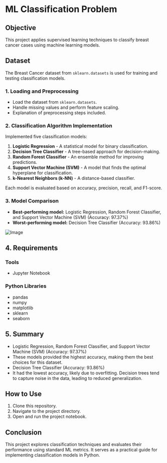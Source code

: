 # ML Classification Problem

## Objective
This project applies supervised learning techniques to classify breast cancer cases using machine learning models.

## Dataset
The Breast Cancer dataset from `sklearn.datasets` is used for training and testing classification models.

### 1. Loading and Preprocessing
- Load the dataset from `sklearn.datasets`.
- Handle missing values and perform feature scaling.
- Explanation of preprocessing steps included.

### 2. Classification Algorithm Implementation
Implemented five classification models:
1. **Logistic Regression** - A statistical model for binary classification.
2. **Decision Tree Classifier** - A tree-based approach for decision-making.
3. **Random Forest Classifier** - An ensemble method for improving predictions.
4. **Support Vector Machine (SVM)** - A model that finds the optimal hyperplane for classification.
5. **k-Nearest Neighbors (k-NN)** - A distance-based classifier.

Each model is evaluated based on accuracy, precision, recall, and F1-score.

### 3. Model Comparison
- **Best-performing model:**  Logistic Regression, Random Forest Classifier, and Support Vector Machine (SVM) (Accuracy: 97.37%)
- **Worst-performing model:** Decision Tree Classifier (Accuracy: 93.86%)

![Image](https://github.com/user-attachments/assets/72139767-fd81-49ef-92cb-95530b3d216a)


## 4. Requirements

### Tools
- Jupyter Notebook 

### Python Libraries
- pandas
- numpy
- matplotlib
- sklearn
- seaborn

## 5. Summary
* Logistic Regression, Random Forest Classifier, and Support Vector Machine (SVM) (Accuracy: 97.37%)
* These models provided the highest accuracy, making them the best choices for this dataset.
* Decision Tree Classifier (Accuracy: 93.86%)
* It had the lowest accuracy, likely due to overfitting. Decision trees tend to capture noise in the data, leading to reduced generalization.

## How to Use
1. Clone this repository.
2. Navigate to the project directory.
3. Open and run the project notebook.

## Conclusion
This project explores classification techniques and evaluates their performance using standard ML metrics. It serves as a practical guide for implementing classification models in Python.
